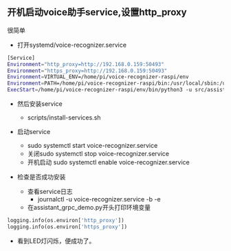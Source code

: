 ## 开机启动voice助手service,设置http_proxy

很简单
- 打开systemd/voice-recognizer.service
```bash
[Service]
Environment="http_proxy=http://192.168.0.159:50493"
Environment="https_proxy=http://192.168.0.159:50493"
Environment=VIRTUAL_ENV=/home/pi/voice-recognizer-raspi/env
Environment=PATH=/home/pi/voice-recognizer-raspi/bin:/usr/local/sbin:/usr/local/bin:/usr/sbin:/usr/bin:/sbin:/bin
ExecStart=/home/pi/voice-recognizer-raspi/env/bin/python3 -u src/assistant_grpc_demo.py
```
- 然后安装service
    - scripts/install-services.sh
- 启动service
    - sudo systemctl start voice-recognizer.service
    - 关闭sudo systemctl stop voice-recognizer.service
    - 开机启动 sudo systemctl enable voice-recognizer.service

- 检查是否成功安装
    - 查看service日志
        - journalctl -u voice-recognizer.service -b -e
    - 在assistant_grpc_demo.py开头打印环境变量
```python
logging.info(os.environ['http_proxy'])
logging.info(os.environ['https_proxy'])
```    
- 看到LED灯闪烁，便成功了。    